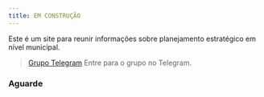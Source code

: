 ```yaml
---
title: EM CONSTRUÇÃO
---
```


Este é um site para reunir informações sobre planejamento estratégico em nível municipal.

> [Grupo Telegram](https://t.me/pemunicipal) Entre para o grupo no Telegram.

### Aguarde
